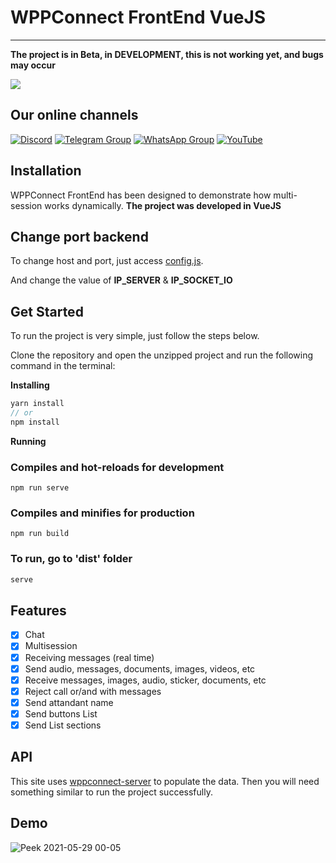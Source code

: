 # WPPConnect FrontEnd VueJS
----

**The project is in Beta, in DEVELOPMENT, this is not working yet, and bugs may occur**

<img src="https://img.shields.io/static/v1?label=FRONTEND-VUE&message=WPPConnect&color=purple&style=for-the-badge&logo=ghost"/>

## Our online channels

[![Discord](https://img.shields.io/discord/844351092758413353?color=blueviolet&label=Discord&logo=discord&style=flat)](https://discord.gg/JU5JGGKGNG)
[![Telegram Group](https://img.shields.io/badge/Telegram-Group-32AFED?logo=telegram)](https://t.me/wppconnect)
[![WhatsApp Group](https://img.shields.io/badge/WhatsApp-Group-25D366?logo=whatsapp)](https://chat.whatsapp.com/LJaQu6ZyNvnBPNAVRbX00K)
[![YouTube](https://img.shields.io/youtube/channel/subscribers/UCD7J9LG08PmGQrF5IS7Yv9A?label=YouTube)](https://www.youtube.com/c/wppconnect)

## Installation

WPPConnect FrontEnd has been designed to demonstrate how multi-session works dynamically. **The project was developed in VueJS**


## Change port backend

To change host and port, just access [config.js](/src/config.js).

And change the value of **IP_SERVER** & **IP_SOCKET_IO**

## Get Started
To run the project is very simple, just follow the steps below.

Clone the repository and open the unzipped project and run the following command in the terminal:


**Installing**

```jsx
yarn install
// or
npm install
```

**Running**

### Compiles and hot-reloads for development
```
npm run serve
```

### Compiles and minifies for production
```
npm run build
```
### To run, go to 'dist' folder 
```jsx
serve
```
## Features

- [x] Chat
- [x] Multisession
- [x] Receiving messages (real time)
- [x] Send audio, messages, documents, images, videos, etc
- [x] Receive messages, images, audio, sticker, documents, etc
- [x] Reject call or/and with messages
- [x] Send attandant name
- [x] Send buttons List
- [x] Send List sections

## API

This site uses [wppconnect-server](https://github.com/wppconnect-team/wppconnect-server/) to populate the data. Then you will need something similar to run the project successfully.

## Demo
![Peek 2021-05-29 00-05](https://user-images.githubusercontent.com/40338524/120056309-aa5b0180-c011-11eb-848b-94569c32a8c6.gif)

